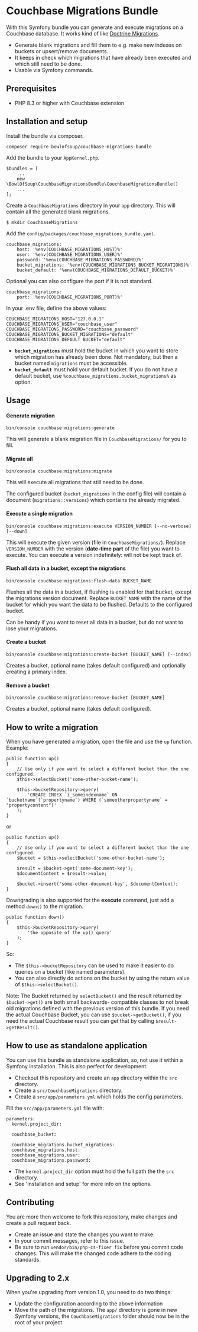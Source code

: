 Couchbase Migrations Bundle
===========================

With this Symfony bundle you can generate and execute migrations on a Couchbase database.
It works kind of like [Doctrine Migrations](https://github.com/doctrine/migrations).
* Generate blank migrations and fill them to e.g. make new indexes on buckets or upsert/remove documents.
* It keeps in check which migrations that have already been executed and which still need to be done.
* Usable via Symfony commands.

Prerequisites
-------------
* PHP 8.3 or higher with Couchbase extension

Installation and setup
----------------------
Install the bundle via composer.

    composer require bowlofsoup/couchbase-migrations-bundle

Add the bundle to your `AppKernel.php`.

    $bundles = [
        ...
        new \BowlOfSoup\CouchbaseMigrationsBundle\CouchbaseMigrationsBundle()
        ...
    ];
    
Create a `CouchbaseMigrations` directory in your `app` directory. This will contain all the generated blank migrations.

    $ mkdir CouchbaseMigrations
    
Add the `config/packages/couchbase_migrations_bundle.yaml`.

    couchbase_migrations:
        host: '%env(COUCHBASE_MIGRATIONS_HOST)%'
        user: '%env(COUCHBASE_MIGRATIONS_USER)%'
        password: '%env(COUCHBASE_MIGRATIONS_PASSWORD)%'
        bucket_migrations: '%env(COUCHBASE_MIGRATIONS_BUCKET_MIGRATIONS)%'
        bucket_default: '%env(COUCHBASE_MIGRATIONS_DEFAULT_BUCKET)%'

Optional you can also configure the port if it is not standard.

    couchbase_migrations:
        port: '%env(COUCHBASE_MIGRATIONS_PORT)%'

In your .env file, define the above values:

    COUCHBASE_MIGRATIONS_HOST="127.0.0.1"
    COUCHBASE_MIGRATIONS_USER="couchbase_user"
    COUCHBASE_MIGRATIONS_PASSWORD="couchbase_password"
    COUCHBASE_MIGRATIONS_BUCKET_MIGRATIONS="default"
    COUCHBASE_MIGRATIONS_DEFAULT_BUCKET="default"

* **`bucket_migrations`** must hold the bucket in which you want to store which migration has already been done.
Not mandatory, but then a bucket named `migrations` must be accessible.
* **`bucket_default`** must hold your default bucket.
If you do not have a default bucket, use `%couchbase_migrations.bucket_migrations%` as option.
        
Usage
-----

#### Generate migration

    bin/console couchbase:migrations:generate

This will generate a blank migration file in `CouchbaseMigrations/` for you to fill.

#### Migrate all

    bin/console couchbase:migrations:migrate

This will execute all migrations that still need to be done.

The configured bucket (`bucket_migrations` in the config file) will contain a document (`migrations::versions`) which contains the already migrated.

#### Execute a single migration

    bin/console couchbase:migrations:execute VERSION_NUMBER [--no-verbose] [--down]
    
This will execute the given version (file in `CouchbaseMigrations/`).
Replace `VERSION_NUMBER` with the version (**date-time part** of the file) you want to execute.
You can execute a version indefinitely: will not be kept track of.

#### Flush all data in a bucket, except the migrations

    bin/console couchbase:migrations:flush-data BUCKET_NAME

Flushes all the data in a bucket, if flushing is enabled for that bucket, except the migrations version document.
Replace `BUCKET_NAME` with the name of the bucket for which you want the data to be flushed. Defaults to the configured bucket.

Can be handy if you want to reset all data in a bucket, but do not want to lose your migrations.

#### Create a bucket

    bin/console couchbase:migrations:create-bucket [BUCKET_NAME] [--index]

Creates a bucket, optional name (takes default configured) and optionally creating a primary index.

#### Remove a bucket

    bin/console couchbase:migrations:remove-bucket [BUCKET_NAME]

Creates a bucket, optional name (takes default configured).


How to write a migration
------------------------
When you have generated a migration, open the file and use the `up` function. Example:

```
public function up()
{
    // Use only if you want to select a different bucket than the one configured.
    $this->selectBucket('some-other-bucket-name');

    $this->bucketRepository->query(
        'CREATE INDEX `i_someindexname` ON `bucketname`(`propertyname`) WHERE (`someotherpropertyname` = "propertycontent")'
    );
}
```

or

```
public function up()
{
    // Use only if you want to select a different bucket than the one configured.
    $bucket = $this->selectBucket('some-other-bucket-name');

    $result = $bucket->get('some-document-key');
    $documentContent = $result->value;

    $bucket->insert('some-other-document-key', $documentContent);
}
```

Downgrading is also supported for the **execute** command, just add a method `down()` to the migration.

```
public function down()
{
    $this->bucketRepository->query(
        'the opposite of the up() query'
    );
}
```

So:
* The `$this->bucketRepository` can be used to make it easier to do queries on a bucket (like named parameters).
* You can also directly do actions on the bucket by using the return value of `$this->selectBucket()`.

Note: The Bucket returned by `selectBucket()` and the result returned by `$bucket->get()` are both small backwards-
compatible classes to not break old migrations defined with the previous version of this bundle. If you need the actual
Couchbase Bucket, you can use `$bucket->getBucket()`, if you need the actual Couchbase result you can get that by calling
`$result->getResult()`.

How to use as standalone application
------------------------------------
You can use this bundle as standalone application, so, not use it within a Symfony installation.
This is also perfect for development.

* Checkout this repository and create an `app` directory within the `src` directory.
* Create a `src/CouchbaseMigrations` directory.
* Create a `src/app/parameters.yml` which holds the config parameters.

Fill the `src/app/parameters.yml` file with:

    parameters:
      kernel.project_dir:

      couchbase_bucket:

      couchbase_migrations.bucket_migrations:
      couchbase_migrations.host:
      couchbase_migrations.user:
      couchbase_migrations.password:

* The `kernel.project_dir` option must hold the full path the the `src` directory.
* See 'Installation and setup' for more info on the options.

Contributing
------------
You are more then welcome to fork this repository, make changes and create a pull request back.

* Create an issue and state the changes you want to make.
* In your commit messages, refer to this issue.
* Be sure to run `vendor/bin/php-cs-fixer fix` before you commit code changes. This will make the changed code adhere to the coding standards.

Upgrading to 2.x
----------------

When you're upgrading from version 1.0, you need to do two things:

- Update the configuration according to the above information
- Move the path of the migrations. The `app/` directory is gone in new Symfony versions, the `CouchbaseMigrations` folder should now be in the root of your project